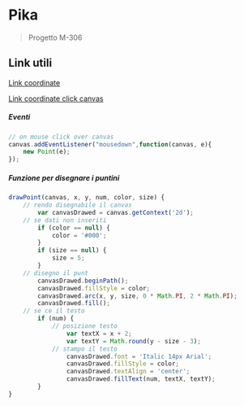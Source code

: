 # Pika

>Progetto M-306

## Link utili

[Link coordinate](https://linuxhint.com/get-mouse-coordinates-javascript/#:~:text=To%20get%20mouse%20coordinates%20in%20JavaScript%2C%20apply%20the%20%E2%80%9CclientX%E2%80%9D,current%20screen%20or%20with%20an%20%E2%80%9C)

[Link coordinate click canvas](https://www.geeksforgeeks.org/how-to-get-the-coordinates-of-a-mouse-click-on-a-canvas-element/)

##### Eventi 

~~~ JavaScript
// on mouse click over canvas
canvas.addEventListener("mousedown",function(canvas, e){
    new Point(e);
});
~~~

##### Funzione per disegnare i puntini

~~~JavaScript
drawPoint(canvas, x, y, num, color, size) {
	// rendo disegnabile il canvas
		var canvasDrawed = canvas.getContext('2d');
	// se dati non inseriti
		if (color == null) {
			color = '#000';
		}
		if (size == null) {
			size = 5;
		}
	// disegno il punt
		canvasDrawed.beginPath();
		canvasDrawed.fillStyle = color;
		canvasDrawed.arc(x, y, size, 0 * Math.PI, 2 * Math.PI);
		canvasDrawed.fill();
	// se ce il testo
		if (num) {
			// posizione testo
				var textX = x + 2;
				var textY = Math.round(y - size - 3);
			// stampo il testo
				canvasDrawed.font = 'Italic 14px Arial';
				canvasDrawed.fillStyle = color;
				canvasDrawed.textAlign = 'center';
				canvasDrawed.fillText(num, textX, textY);
		}
}
~~~ 


